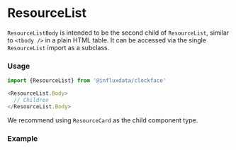 # ResourceList

`ResourceListBody` is intended to be the second child of `ResourceList`, similar to `<tbody />` in a plain HTML table. It can be accessed via the single `ResourceList` import as a subclass.

### Usage
```js
import {ResourceList} from '@influxdata/clockface'
```
```js
<ResourceList.Body>
  // Children
</ResourceList.Body>
```

We recommend using `ResourceCard` as the child component type.

### Example
<!-- STORY -->

<!-- STORY HIDE START -->

<!-- STORY HIDE END -->

<!-- PROPS -->
